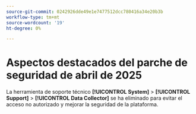 ```yaml
---
source-git-commit: 0242926dde49e1e7477512dcc780416a34e20b3b
workflow-type: tm+mt
source-wordcount: '19'
ht-degree: 0%

---
```

# Aspectos destacados del parche de seguridad de abril de 2025

La herramienta de soporte técnico **[!UICONTROL System]** > **[!UICONTROL Support]** > **[!UICONTROL Data Collector]** se ha eliminado para evitar el acceso no autorizado y mejorar la seguridad de la plataforma.
